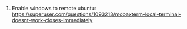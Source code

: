 1. Enable windows to remote ubuntu: https://superuser.com/questions/1093213/mobaxterm-local-terminal-doesnt-work-closes-immediately